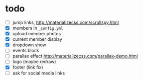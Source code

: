 # todo

- [ ] jump links, http://materializecss.com/scrollspy.html
- [X] members in `_config.yml`
- [X] upload member photos
- [X] current member display
- [X] dropdown show
- [ ] events block 
- [ ] parallax effect http://materializecss.com/parallax-demo.html
- [ ] logo (maybe redraw)
- [X] footer (link fix)
- [ ] ask for social media links